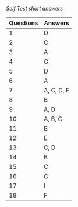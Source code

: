 *Self Test short answers*

Questions | Answers
----------|--------
1         | D
2         | C
3         | A
4         | C
5         | D
6         | A
7         | A, C, D, F
8         | B
9         | A, D
10        | A, B, C
11        | B
12        | E
13        | C, D
14        | B
15        | C
16        | C
17        | I
18        | F

